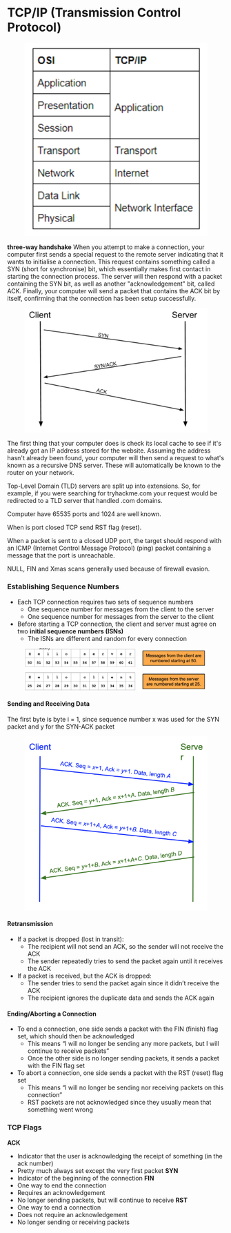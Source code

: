 # TCP/IP (Transmission Control Protocol)

<figure><img src="../.gitbook/assets/image (4).png" alt=""><figcaption></figcaption></figure>

**three-way handshake** When you attempt to make a connection, your computer first sends a special request to the remote server indicating that it wants to initialise a connection. This request contains something called a SYN (short for synchronise) bit, which essentially makes first contact in starting the connection process. The server will then respond with a packet containing the SYN bit, as well as another "acknowledgement" bit, called ACK. Finally, your computer will send a packet that contains the ACK bit by itself, confirming that the connection has been setup successfully.

<figure><img src="../.gitbook/assets/image (3).png" alt=""><figcaption></figcaption></figure>

The first thing that your computer does is check its local cache to see if it's already got an IP address stored for the website. Assuming the address hasn't already been found, your computer will then send a request to what's known as a recursive DNS server. These will automatically be known to the router on your network.

Top-Level Domain (TLD) servers are split up into extensions. So, for example, if you were searching for tryhackme.com your request would be redirected to a TLD server that handled .com domains.

Computer have 65535 ports and 1024 are well known.

When is port closed TCP send RST flag (reset).

When a packet is sent to a closed UDP port, the target should respond with an ICMP (Internet Control Message Protocol) (ping) packet containing a message that the port is unreachable.

NULL, FIN and Xmas scans generally used because of firewall evasion.

### Establishing Sequence Numbers

* Each TCP connection requires two sets of sequence numbers
  * One sequence number for messages from the client to the server
  * One sequence number for messages from the server to the client
* Before starting a TCP connection, the client and server must agree on two **initial sequence numbers (ISNs)**
  * The ISNs are different and random for every connection

<figure><img src="../.gitbook/assets/image (1).png" alt=""><figcaption></figcaption></figure>

#### Sending and Receiving Data

The first byte is byte i = 1, since sequence number x was used for the SYN packet and y for the SYN-ACK packet

<figure><img src="../.gitbook/assets/image (5).png" alt=""><figcaption></figcaption></figure>

#### Retransmission

* If a packet is dropped (lost in transit):
  * The recipient will not send an ACK, so the sender will not receive the ACK
  * The sender repeatedly tries to send the packet again until it receives the ACK
* If a packet is received, but the ACK is dropped:
  * The sender tries to send the packet again since it didn’t receive the ACK
  * The recipient ignores the duplicate data and sends the ACK again

#### Ending/Aborting a Connection

* To end a connection, one side sends a packet with the FIN (finish) flag set, which should then be acknowledged
  * This means “I will no longer be sending any more packets, but I will continue to receive packets”
  * Once the other side is no longer sending packets, it sends a packet with the FIN flag set
* To abort a connection, one side sends a packet with the RST (reset) flag set
  * This means “I will no longer be sending nor receiving packets on this connection”
  * RST packets are not acknowledged since they usually mean that something went wrong

### TCP Flags

**ACK**

* Indicator that the user is acknowledging the receipt of something (in the ack number)
* Pretty much always set except the very first packet **SYN**
* Indicator of the beginning of the connection **FIN**
* One way to end the connection
* Requires an acknowledgement
* No longer sending packets, but will continue to receive **RST**
* One way to end a connection
* Does not require an acknowledgement
* No longer sending or receiving packets
